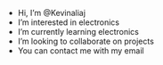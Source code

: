 - Hi, I’m @Kevinaliaj
- I’m interested in electronics
- I’m currently learning electronics
- I’m looking to collaborate on projects
- You can contact me with my email

<!---
Kevinaliaj/Kevinaliaj is a ✨ special ✨ repository because its `README.md` (this file) appears on your GitHub profile.
You can click the Preview link to take a look at your changes.
--->
